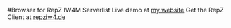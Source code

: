 #Browser for RepZ IW4M Serverlist
Live demo at [my website](http://raidmax.org/serverlist)
Get the RepZ Client at [repziw4.de](http://repziw4.de)